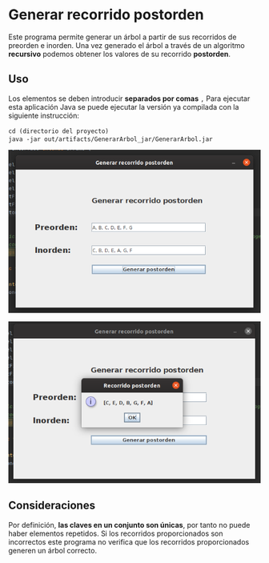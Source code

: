 # Generar recorrido postorden
Este programa permite generar un árbol a partir de sus recorridos de preorden 
e inorden. Una vez generado el árbol a través de un algoritmo **recursivo** 
podemos obtener los valores de su recorrido **postorden**.

## Uso
Los elementos se deben introducir **separados por comas** `,` Para ejecutar esta
aplicación Java se puede ejecutar la versión ya compilada con la
siguiente instrucción:
```
cd (directorio del proyecto)
java -jar out/artifacts/GenerarArbol_jar/GenerarArbol.jar  
``` 
![introducirDatos](pictures/introducirDatos.png)

![resultados](pictures/resultados.png)


## Consideraciones
Por definición, **las claves en un conjunto son únicas**, por tanto no puede haber
elementos repetidos. Si los recorridos proporcionados son incorrectos este
programa no verifica que los recorridos proporcionados generen un árbol correcto.
